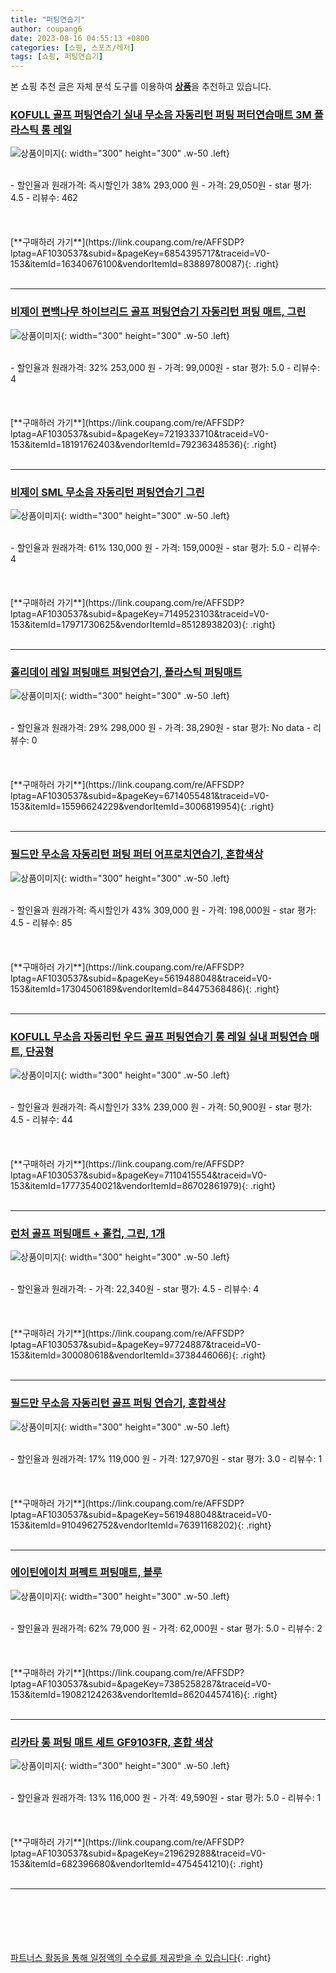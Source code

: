 ```yaml
---
title: "퍼팅연습기"
author: coupang6
date: 2023-08-16 04:55:13 +0800
categories: [쇼핑, 스포츠/레저]
tags: [쇼핑, 퍼팅연습기]
---
```


본 쇼핑 추천 글은 자체 분석 도구를 이용하여 [**상품**](https://link.coupang.com/a/bao1ui)을 추천하고 있습니다.

### [KOFULL 골프 퍼팅연습기 실내 무소음 자동리턴 퍼팅 퍼터연습매트 3M 플라스틱 롱 레일](https://link.coupang.com/re/AFFSDP?lptag=AF1030537&subid=&pageKey=6854395717&traceid=V0-153&itemId=16340676100&vendorItemId=83889780087)

![상품이미지](https://thumbnail6.coupangcdn.com/thumbnails/remote/230x230ex/image/vendor_inventory/eeea/65875817e8f5c929605c46e52fe099cc1eda74872889c7b9e88af53fcab3.jpg){: width="300" height="300" .w-50 .left}


<br>
- 할인율과 원래가격: 즉시할인가 38%  293,000   원
- 가격: 29,050원
- star 평가: 4.5
- 리뷰수: 462
<br>
<br>
<br>
<br>
[**구매하러 가기**](https://link.coupang.com/re/AFFSDP?lptag=AF1030537&subid=&pageKey=6854395717&traceid=V0-153&itemId=16340676100&vendorItemId=83889780087){: .right}
<br>
<br>

---

### [비제이 편백나무 하이브리드 골프 퍼팅연습기 자동리턴 퍼팅 매트, 그린](https://link.coupang.com/re/AFFSDP?lptag=AF1030537&subid=&pageKey=7219333710&traceid=V0-153&itemId=18191762403&vendorItemId=79236348536)

![상품이미지](https://thumbnail9.coupangcdn.com/thumbnails/remote/230x230ex/image/retail/images/1106484790341892-8a48259a-e9ea-4ebe-afcc-764aa4e4aadf.jpg){: width="300" height="300" .w-50 .left}


<br>
- 할인율과 원래가격: 32%  253,000   원
- 가격: 99,000원
- star 평가: 5.0
- 리뷰수: 4
<br>
<br>
<br>
<br>
[**구매하러 가기**](https://link.coupang.com/re/AFFSDP?lptag=AF1030537&subid=&pageKey=7219333710&traceid=V0-153&itemId=18191762403&vendorItemId=79236348536){: .right}
<br>
<br>

---

### [비제이 SML 무소음 자동리턴 퍼팅연습기 그린](https://link.coupang.com/re/AFFSDP?lptag=AF1030537&subid=&pageKey=7149523103&traceid=V0-153&itemId=17971730625&vendorItemId=85128938203)

![상품이미지](https://thumbnail7.coupangcdn.com/thumbnails/remote/230x230ex/image/retail/images/7031600096317272-c1862441-3f57-4914-96e5-eb0515a9d3ce.jpg){: width="300" height="300" .w-50 .left}


<br>
- 할인율과 원래가격: 61%  130,000   원
- 가격: 159,000원
- star 평가: 5.0
- 리뷰수: 4
<br>
<br>
<br>
<br>
[**구매하러 가기**](https://link.coupang.com/re/AFFSDP?lptag=AF1030537&subid=&pageKey=7149523103&traceid=V0-153&itemId=17971730625&vendorItemId=85128938203){: .right}
<br>
<br>

---

### [홀리데이 레일 퍼팅매트 퍼팅연습기, 플라스틱 퍼팅매트](https://link.coupang.com/re/AFFSDP?lptag=AF1030537&subid=&pageKey=6714055481&traceid=V0-153&itemId=15596624229&vendorItemId=3006819954)

![상품이미지](https://thumbnail8.coupangcdn.com/thumbnails/remote/230x230ex/image/vendor_inventory/images/2015/11/30/14/3/78c7c690-2861-42bc-99d4-3af505d801ee.jpg){: width="300" height="300" .w-50 .left}


<br>
- 할인율과 원래가격: 29%  298,000   원
- 가격: 38,290원
- star 평가: No data
- 리뷰수: 0
<br>
<br>
<br>
<br>
[**구매하러 가기**](https://link.coupang.com/re/AFFSDP?lptag=AF1030537&subid=&pageKey=6714055481&traceid=V0-153&itemId=15596624229&vendorItemId=3006819954){: .right}
<br>
<br>

---

### [필드만 무소음 자동리턴 퍼팅 퍼터 어프로치연습기, 혼합색상](https://link.coupang.com/re/AFFSDP?lptag=AF1030537&subid=&pageKey=5619488048&traceid=V0-153&itemId=17304506189&vendorItemId=84475368486)

![상품이미지](https://thumbnail7.coupangcdn.com/thumbnails/remote/230x230ex/image/retail/images/2022/12/26/14/9/073123aa-c4ee-405d-9517-8c39cf32fb1f.jpg){: width="300" height="300" .w-50 .left}


<br>
- 할인율과 원래가격: 즉시할인가 43%  309,000   원
- 가격: 198,000원
- star 평가: 4.5
- 리뷰수: 85
<br>
<br>
<br>
<br>
[**구매하러 가기**](https://link.coupang.com/re/AFFSDP?lptag=AF1030537&subid=&pageKey=5619488048&traceid=V0-153&itemId=17304506189&vendorItemId=84475368486){: .right}
<br>
<br>

---

### [KOFULL 무소음 자동리턴 우드 골프 퍼팅연습기 롱 레일 실내 퍼팅연습 매트, 단공형](https://link.coupang.com/re/AFFSDP?lptag=AF1030537&subid=&pageKey=7110415554&traceid=V0-153&itemId=17773540021&vendorItemId=86702861979)

![상품이미지](https://thumbnail9.coupangcdn.com/thumbnails/remote/230x230ex/image/vendor_inventory/75c4/7fa750544e5e7b58c4a6fa1f8a6b7e05db418165d41afcdcc2137dab8341.jpg){: width="300" height="300" .w-50 .left}


<br>
- 할인율과 원래가격: 즉시할인가 33%  239,000   원
- 가격: 50,900원
- star 평가: 4.5
- 리뷰수: 44
<br>
<br>
<br>
<br>
[**구매하러 가기**](https://link.coupang.com/re/AFFSDP?lptag=AF1030537&subid=&pageKey=7110415554&traceid=V0-153&itemId=17773540021&vendorItemId=86702861979){: .right}
<br>
<br>

---

### [런처 골프 퍼팅매트 + 홀컵, 그린, 1개](https://link.coupang.com/re/AFFSDP?lptag=AF1030537&subid=&pageKey=97724887&traceid=V0-153&itemId=300080618&vendorItemId=3738446066)

![상품이미지](https://thumbnail8.coupangcdn.com/thumbnails/remote/230x230ex/image/retail/images/1682320748873329-10bafe57-10d4-4d52-b2ac-56bee8c68d4d.jpg){: width="300" height="300" .w-50 .left}


<br>
- 할인율과 원래가격: 
- 가격: 22,340원
- star 평가: 4.5
- 리뷰수: 4
<br>
<br>
<br>
<br>
[**구매하러 가기**](https://link.coupang.com/re/AFFSDP?lptag=AF1030537&subid=&pageKey=97724887&traceid=V0-153&itemId=300080618&vendorItemId=3738446066){: .right}
<br>
<br>

---

### [필드만 무소음 자동리턴 골프 퍼팅 연습기, 혼합색상](https://link.coupang.com/re/AFFSDP?lptag=AF1030537&subid=&pageKey=5619488048&traceid=V0-153&itemId=9104962752&vendorItemId=76391168202)

![상품이미지](https://thumbnail10.coupangcdn.com/thumbnails/remote/230x230ex/image/retail/images/2600582748296631-070b7f76-c41c-47cb-8b9a-ea22695491ea.jpg){: width="300" height="300" .w-50 .left}


<br>
- 할인율과 원래가격: 17%  119,000   원
- 가격: 127,970원
- star 평가: 3.0
- 리뷰수: 1
<br>
<br>
<br>
<br>
[**구매하러 가기**](https://link.coupang.com/re/AFFSDP?lptag=AF1030537&subid=&pageKey=5619488048&traceid=V0-153&itemId=9104962752&vendorItemId=76391168202){: .right}
<br>
<br>

---

### [에이틴에이치 퍼펙트 퍼팅매트, 블루](https://link.coupang.com/re/AFFSDP?lptag=AF1030537&subid=&pageKey=7385258287&traceid=V0-153&itemId=19082124263&vendorItemId=86204457416)

![상품이미지](https://thumbnail7.coupangcdn.com/thumbnails/remote/230x230ex/image/retail/images/2023/06/07/14/6/7506a2e8-f726-4310-8f64-da2706ff8e05.jpg){: width="300" height="300" .w-50 .left}


<br>
- 할인율과 원래가격: 62%  79,000   원
- 가격: 62,000원
- star 평가: 5.0
- 리뷰수: 2
<br>
<br>
<br>
<br>
[**구매하러 가기**](https://link.coupang.com/re/AFFSDP?lptag=AF1030537&subid=&pageKey=7385258287&traceid=V0-153&itemId=19082124263&vendorItemId=86204457416){: .right}
<br>
<br>

---

### [리카타 롱 퍼팅 매트 세트 GF9103FR, 혼합 색상](https://link.coupang.com/re/AFFSDP?lptag=AF1030537&subid=&pageKey=219629288&traceid=V0-153&itemId=682396680&vendorItemId=4754541210)

![상품이미지](https://thumbnail7.coupangcdn.com/thumbnails/remote/230x230ex/image/retail/images/2019/05/09/13/2/44bf2b06-4278-49a3-95aa-c3bff1a0b88d.jpg){: width="300" height="300" .w-50 .left}


<br>
- 할인율과 원래가격: 13%  116,000   원
- 가격: 49,590원
- star 평가: 5.0
- 리뷰수: 1
<br>
<br>
<br>
<br>
[**구매하러 가기**](https://link.coupang.com/re/AFFSDP?lptag=AF1030537&subid=&pageKey=219629288&traceid=V0-153&itemId=682396680&vendorItemId=4754541210){: .right}
<br>
<br>

---
<br><br><br><br><br> [파트너스 활동을 통해 일정액의 수수료를 제공받을 수 있습니다](https://link.coupang.com/a/bao1ui){: .right}